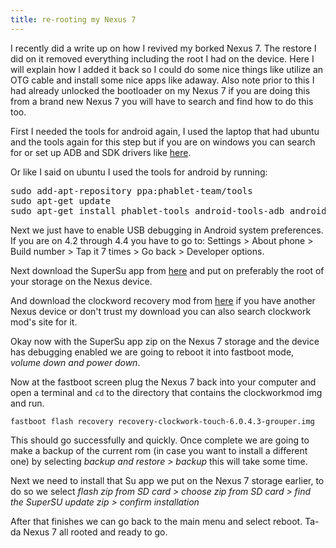 ```yaml
---
title: re-rooting my Nexus 7
---
```

I recently did a write up on how I revived my borked Nexus 7.  The restore I did on it removed everything including the root I had on the device.  Here I will explain how I added it back so I could do some nice things like utilize an OTG cable and install some nice apps like adaway.  Also note prior to this I had already unlocked the bootloader on my Nexus 7 if you are doing this from a brand new Nexus 7 you will have to search and find how to do this too.

First I needed the tools for android again, I used the laptop that had ubuntu and the tools again for this step but if you are on windows you can search for or set up ADB and SDK drivers like [here](http://www.teamandroid.com/2012/07/30/how-to-set-up-adb-fastboot-with-android-sdk/).  

Or like I said on ubuntu I used the tools for android by running:

<pre>
sudo add-apt-repository ppa:phablet-team/tools
sudo apt-get update  
sudo apt-get install phablet-tools android-tools-adb android-tools-fastboot 
</pre>

Next we just have to enable USB debugging in Android system preferences.  If you are on 4.2 through 4.4 you have to go to: Settings > About phone > Build number > Tap it 7 times > Go back > Developer options.

Next download the SuperSu app from [here](http://bananafish.in/files/UPDATE-SuperSU-v1.80.zip) and put on preferably the root of your storage on the Nexus device.

And download the clockword recovery mod from [here](http://bananafish.in/files/recovery-clockwork-6.0.4.3-grouper.img) if you have another Nexus device or don't trust my download you can also search clockwork mod's site for it.

Okay now with the SuperSu app zip on the Nexus 7 storage and the device has debugging enabled we are going to reboot it into fastboot mode, *volume down and power down*.

Now at the fastboot screen plug the Nexus 7 back into your computer and open a terminal and `cd` to the directory that contains the clockworkmod img and run.

```
fastboot flash recovery recovery-clockwork-touch-6.0.4.3-grouper.img
```

This should go successfully and quickly.  Once complete we are going to make a backup of the current rom (in case you want to install a different one) by selecting *backup and restore > backup*  this will take some time.

Next we need to install that Su app we put on the Nexus 7 storage earlier, to do so we select *flash zip from SD card > choose zip from SD card > find the SuperSU update zip > confirm installation*  

After that finishes we can go back to the main menu and select reboot.  Ta-da Nexus 7 all rooted and ready to go.
